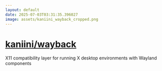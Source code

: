 ```yaml
---
layout: default
date: 2025-07-03T03:31:35.396027
image: assets/kaniini_wayback_cropped.png
---
```


# [kaniini/wayback](https://github.com/kaniini/wayback)

X11 compatibility layer for running X desktop environments with Wayland components
